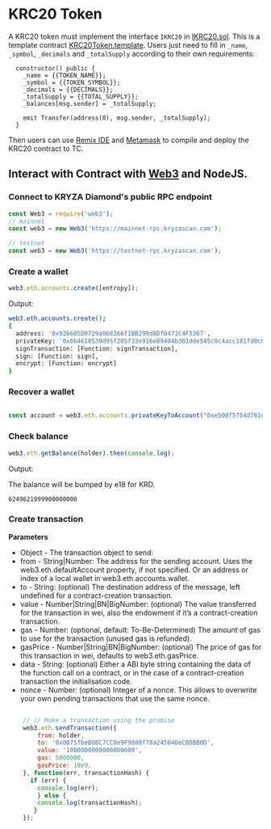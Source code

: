 # KRC20 Token

A KRC20 token must implement the interface `IKRC20` in [IKRC20.sol](IKRC20.sol). This is a template contract [KRC20Token.template](KRC20Token.template). Users just need to fill in `_name`, `_symbol`, `_decimals` and `_totalSupply` according to their own requirements:
```
  constructor() public {
    _name = {{TOKEN_NAME}};
    _symbol = {{TOKEN_SYMBOL}};
    _decimals = {{DECIMALS}};
    _totalSupply = {{TOTAL_SUPPLY}};
    _balances[msg.sender] = _totalSupply;

    emit Transfer(address(0), msg.sender, _totalSupply);
  }
```

Then users can use [Remix IDE](https://remix.ethereum.org) and [Metamask](../wallet/metamask.md) to compile and deploy the KRC20 contract to TC.

## Interact with Contract with [Web3](https://www.npmjs.com/package/web3) and NodeJS.

### Connect to KRYZA Diamond's public RPC endpoint

```js
const Web3 = require('web3');
// mainnet
const web3 = new Web3('https://mainnet-rpc.kryzascan.com');

// testnet
const web3 = new Web3('https://testnet-rpc.kryzascan.com');
```

### Create a wallet

```javascript
web3.eth.accounts.create([entropy]);

```
Output:
```bash
web3.eth.accounts.create();
{
  address: '0x926605D0729a968266f1BB299d8Df0471C4F5367',
  privateKey: '0x6b4618539d95f205f33e916e89404b301dde545c0c4acc181fd0c0b42708bad3',
  signTransaction: [Function: signTransaction],
  sign: [Function: sign],
  encrypt: [Function: encrypt]
}

```

### Recover a wallet

```javascript

const account = web3.eth.accounts.privateKeyToAccount("0xe500f5754d761d74c3eb6c2566f4c568b81379bf5ce9c1ecd475d40efe23c577")

```


### Check balance

```javascript
web3.eth.getBalance(holder).then(console.log);

```

Output:

The balance will be bumped by e18 for KRD.

```
6249621999900000000
```

### Create transaction

**Parameters**

* Object - The transaction object to send:
* from - String|Number: The address for the sending account. Uses the web3.eth.defaultAccount property, if not specified. Or an address or index of a local wallet in web3.eth.accounts.wallet.
* to - String: (optional) The destination address of the message, left undefined for a contract-creation transaction.
* value - Number|String|BN|BigNumber: (optional) The value transferred for the transaction in wei, also the endowment if it’s a contract-creation transaction.
* gas - Number: (optional, default: To-Be-Determined) The amount of gas to use for the transaction (unused gas is refunded).
* gasPrice - Number|String|BN|BigNumber: (optional) The price of gas for this transaction in wei, defaults to web3.eth.gasPrice.
* data - String: (optional) Either a ABI byte string containing the data of the function call on a contract, or in the case of a contract-creation transaction the initialisation code.
* nonce - Number: (optional) Integer of a nonce. This allows to overwrite your own pending transactions that use the same nonce.

```Javascript

	// // Make a transaction using the promise
	web3.eth.sendTransaction({
	    from: holder,
	    to: '0x0B75fbeB0BC7CC0e9F9880f78a245046eCBDBB0D',
	    value: '1000000000000000000',
	    gas: 5000000,
        gasPrice: 18e9,
	}, function(err, transactionHash) {
      if (err) {
        console.log(err);
        } else {
        console.log(transactionHash);
       }
    });
```



